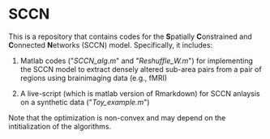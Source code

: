 # SCCN
This is a repository that contains codes for the **S**patially **C**onstrained and **C**onnected **N**etworks (SCCN) model. Specifically, it includes:
1. Matlab codes ("*SCCN_alg.m*" and "*Reshuffle_W.m*") for implementing the SCCN model to extract densely altered sub-area pairs from a pair of regions using brainimaging data (e.g., fMRI)

2. A live-script (which is matlab version of Rmarkdown) for SCCN anlaysis on a synthetic data ("*Toy_example.m*")

Note that the optimization is non-convex and may depend on the intitialization of the algorithms.
